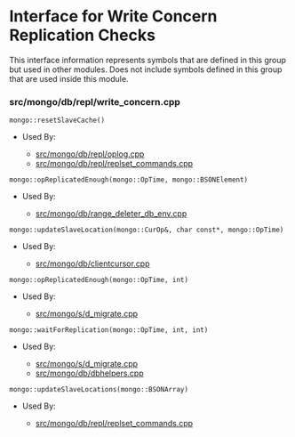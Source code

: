 
# Interface for Write Concern Replication Checks
This interface information represents symbols that are defined in this group but used in other modules.  Does not include symbols defined in this group that are used inside this module.

### src/mongo/db/repl/write\_concern.cpp

<div></div>

    mongo::resetSlaveCache()

- Used By:

    - [src/mongo/db/repl/oplog.cpp](../../../../replication/data\_sync)
    - [src/mongo/db/repl/replset\_commands.cpp](../../../../replication/replication\_commands)

<div></div>

    mongo::opReplicatedEnough(mongo::OpTime, mongo::BSONElement)

- Used By:

    - [src/mongo/db/range\_deleter\_db\_env.cpp](../../../../sharding/chunk\_management)

<div></div>

    mongo::updateSlaveLocation(mongo::CurOp&, char const*, mongo::OpTime)

- Used By:

    - [src/mongo/db/clientcursor.cpp](../../../../query\_and\_operation\_handling/client\_and\_operation\_tracking)

<div></div>

    mongo::opReplicatedEnough(mongo::OpTime, int)

- Used By:

    - [src/mongo/s/d\_migrate.cpp](../../../../sharding/chunk\_management)

<div></div>

    mongo::waitForReplication(mongo::OpTime, int, int)

- Used By:

    - [src/mongo/s/d\_migrate.cpp](../../../../sharding/chunk\_management)
    - [src/mongo/db/dbhelpers.cpp](../../../../query\_and\_operation\_handling/client\_and\_operation\_tracking)

<div></div>

    mongo::updateSlaveLocations(mongo::BSONArray)

- Used By:

    - [src/mongo/db/repl/replset\_commands.cpp](../../../../replication/replication\_commands)
